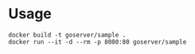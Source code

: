 # Usage

```
docker build -t goserver/sample .
docker run --it -d --rm -p 8080:80 goserver/sample
```
